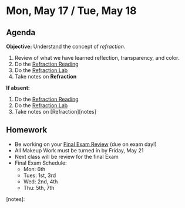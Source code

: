 Mon, May 17 / Tue, May 18
==================  
  
Agenda  
---------  
**Objective:** Understand the concept of *refraction*.
 
 1. Review of what we have learned reflection, transparency, and color.
 2. Do the [Refraction Reading][read]
 3. Do the [Refraction Lab][lab]
 4. Take notes on **Refraction**
  
**If absent:** 

1. Do the [Refraction Reading][read]
2. Do the [Refraction Lab][lab]
3. Take notes on [Refraction][notes]
  
Homework   
-------------  
- Be working on your [Final Exam Review][rev] (due on exam day!)
- All Makeup Work must be turned in by Friday, May 21
- Next class will be review for the final Exam
- Final Exam Schedule:
	- Mon: 6th
	- Tues: 1st, 3rd
	- Wed: 2nd, 4th
	- Thu: 5th, 7th

[rev]: https://avon.schoology.com/course/2624603689/materials?f=450604587
[read]: https://avon.schoology.com/course/2624603689/materials/gp/4962372229
[lab]: https://avon.schoology.com/assignment/4962614629/
[notes]: 

<!--stackedit_data:
eyJoaXN0b3J5IjpbMTc5NTA5NDg4NywtMTgxODY2MjI3MSwtMT
A2NTMzMzUyMCwtNzIwMjAxMDQ0LDg4NDczMjQwLDM1MjMwMjA5
NCw0MzU1MjExNDYsMTQzMzA2NzA2OSwtMTQ1MTQxNjIxMCwtNj
I3Mzg4OTgxLC0xNTA5OTI4MTU2LDYxMDk5NDg3LDE1NDg0NDY4
NDcsMTk2OTI1ODEwLC0xMzE0Nzc2NzAxLDExOTI3NTAxOTQsOD
MzNDk1NTUsLTM3OTc3MTIwMSwyNDg3Nzg1NzcsMTQ1MjkyMzYw
NF19
-->